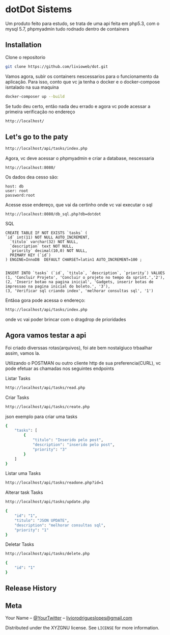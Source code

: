 # dotDot Sistems

Um produto feito para estudo, se trata de uma api feita em php5.3, com o mysql 5.7, phpmyadmin tudo rodnado dentro de containers


## Installation

Clone o repositorio

```sh
git clone https://github.com/livioweb/dot.git
```

Vamos agora, subir os containers nescessarios para o funcionamento da aplicação. Para isso, conto que vc ja tenha o docker e o docker-compose isntalado na sua maquina

```sh
docker-composer up --build
```



Se tudo deu certo, então nada deu errado e agora vc pode acessar a primeira verificação no endereço

```sh
http://localhost/
```

## Let's go to the paty
```sh
http://localhost/api/tasks/index.php
```

Agora, vc deve acessar o phpmyadmin e criar a database, nescessaria

```
http://localhost:8080/
```
Os dados dea cesso são:


```
host: db
user: root
password:root
```
Acesse esse endereço, que vai da certinho onde vc vai executar o sql

```
http://localhost:8080/db_sql.php?db=dotdot
```
SQL
```
CREATE TABLE IF NOT EXISTS `tasks` (
`id` int(11) NOT NULL AUTO_INCREMENT,
  `titulo` varchar(32) NOT NULL,
  `description` text NOT NULL,
  `priority` decimal(10,0) NOT NULL,
  PRIMARY KEY (`id`)
) ENGINE=InnoDB  DEFAULT CHARSET=latin1 AUTO_INCREMENT=100 ;


INSERT INTO `tasks` (`id`, `titulo`, `description`, `priority`) VALUES
(1, 'Concluir Projeto', 'Concluir o projeto no tempo da sprint.','2'),
(2, 'Inserir botao na pagina inicial', 'Gadgets, inserir botas de impressao na pagina inicial do boleto.', '3'),
(3, 'Verificar sql criando index', 'melhorar consultas sql', '1')

```

Entãoa gora pode acessa o endereço:
```sh
http://localhost/api/tasks/index.php
```
onde vc vai poder brincar com o dragdrop de prioridades

## Agora vamos testar a api

Foi criado diverssas rotas(arquivos), foi ate bem nostalgiuco trbaalhar assim, vamos la. 


Utilizando o POSTMAN ou outro cliente http de sua preferencia(CURL), vc pode efetuar as chamadas nos seguintes endpoints

Listar Tasks
```sh
http://localhost/api/tasks/read.php
```

Criar Tasks

```sh
http://localhost/api/tasks/create.php
```
json exemplo para criar uma tasks
```sh
{
    "tasks": [
        {
            "titulo": "Inserido pelo post",
            "description": "inserido pelo post",
            "priority": "3"
        }
    ]
}

```


Listar uma Tasks
```sh
http://localhost/api/tasks/readone.php?id=1
```
Alterar task Tasks
```sh
http://localhost/api/tasks/update.php
```


```sh
{
    "id": "1",
    "titulo": "JSON UPDATE",
    "description": "melhorar consultas sql",
    "priority": "1"
}
```

Deletar Tasks
```sh
http://localhost/api/tasks/delete.php
```


```sh
{
    "id": "1"
}
```



## Release History


## Meta

Your Name – [@YourTwitter](https://twitter.com/dbader_org) – liviorodrigueslopes@gmail.com

Distributed under the XYZGNU license. See ``LICENSE`` for more information.


